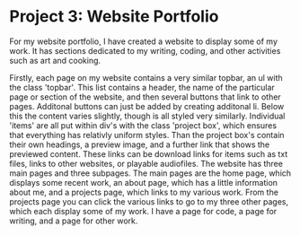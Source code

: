 # Project 3: Website Portfolio

For my website portfolio, I have created a website to display some of my work. It has sections dedicated to my writing, coding, and other activities such as art and cooking. 


Firstly, each page on my website contains a very similar topbar, an ul with the class 'topbar'. This list contains a header, the name of the particular page or section of the website, and then several buttons that link to other pages. Additonal buttons can just be added by creating additonal li. 
Below this the content varies slightly, though is all styled very similarly. Individual 'items' are all put within div's with the class 'project box', which ensures that everything has relativly uniform styles. Than the project box's contain their own headings, a preview image, and a further link that shows the previewed content. These links can be download links for items such as txt files, links to other websites, or playable audiofiles. 
The website has three main pages and three subpages. The main pages are the home page, which displays some recent work, an about page, which has a little information about me, and a projects page, which links to my various work. From the projects page you can click the various links to go to my three other pages, which each display some of my work. I have a page for code, a page for writing, and a page for other work. 

